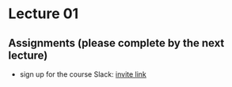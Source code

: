 # Lecture 01

## Assignments (please complete by the next lecture)
- sign up for the course Slack: [invite link](https://join.slack.com/t/bios512fall2020/shared_invite/zt-gtf5cxy8-~fy8ex0s~wAAxXEuzf7EhA)
